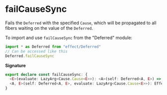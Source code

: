 # failCauseSync

Fails the `Deferred` with the specified `Cause`, which will be propagated to
all fibers waiting on the value of the `Deferred`.

To import and use `failCauseSync` from the "Deferred" module:

```ts
import * as Deferred from "effect/Deferred"
// Can be accessed like this
Deferred.failCauseSync
```

**Signature**

```ts
export declare const failCauseSync: {
  <E>(evaluate: LazyArg<Cause.Cause<E>>): <A>(self: Deferred<A, E>) => Effect.Effect<boolean>
  <A, E>(self: Deferred<A, E>, evaluate: LazyArg<Cause.Cause<E>>): Effect.Effect<boolean>
}
```
